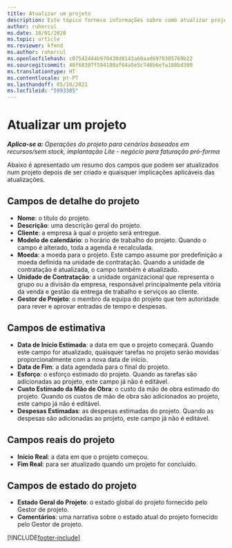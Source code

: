 ```yaml
---
title: Atualizar um projeto
description: Este tópico fornece informações sobre como atualizar projetos no Project Operations.
author: ruhercul
ms.date: 10/01/2020
ms.topic: article
ms.reviewer: kfend
ms.author: ruhercul
ms.openlocfilehash: c07542444b970430d8143a60aad6970305769b22
ms.sourcegitcommit: 40f68387f594180af64a5e5c748b6efa188bd300
ms.translationtype: HT
ms.contentlocale: pt-PT
ms.lasthandoff: 05/10/2021
ms.locfileid: "5993385"
---
```

# <a name="update-a-project"></a>Atualizar um projeto

_**Aplica-se a:** Operações do projeto para cenários baseados em recursos/sem stock, implantação Lite - negócio para faturação pró-forma_

Abaixo é apresentado um resumo dos campos que podem ser atualizados num projeto depois de ser criado e quaisquer implicações aplicáveis das atualizações.

## <a name="project-detail-fields"></a>Campos de detalhe do projeto

- **Nome**: o título do projeto.
- **Descrição**: uma descrição geral do projeto.
- **Cliente**: a empresa à qual o projeto será entregue.
- **Modelo de calendário**: o horário de trabalho do projeto. Quando o campo é alterado, toda a agenda é recalculada.
- **Moeda**: a moeda para o projeto. Este campo assume por predefinição a moeda definida na unidade de contratação. Quando a unidade de contratação é atualizada, o campo também é atualizado.
- **Unidade de Contratação**: a unidade organizacional que representa o grupo ou a divisão da empresa, responsável principalmente pela vitória da venda e gestão da entrega de trabalho e serviços ao cliente. 
- **Gestor de Projeto**: o membro da equipa do projeto que tem autoridade para rever e aprovar entradas de tempo e despesas.

## <a name="estimate-fields"></a>Campos de estimativa

- **Data de Início Estimada**: a data em que o projeto começará. Quando este campo for atualizado, quaisquer tarefas no projeto serão movidas proporcionalmente com a nova data de início.
- **Data de Fim**: a data agendada para o final do projeto.
- **Esforço**: o esforço estimado do projeto. Quando as tarefas são adicionadas ao projeto, este campo já não é editável.
- **Custo Estimado da Mão de Obra**: o custo da mão de obra estimado do projeto. Quando os custos de mão de obra são adicionados ao projeto, este campo já não é editável.
- **Despesas Estimadas**: as despesas estimadas do projeto. Quando as despesas são adicionadas ao projeto, este campo já não é editável.

## <a name="project-actual-fields"></a>Campos reais do projeto
- **Início Real**: a data em que o projeto começou.
- **Fim Real**: para ser atualizado quando um projeto for concluído.

## <a name="project-status-fields"></a>Campos de estado do projeto

- **Estado Geral do Projeto**: o estado global do projeto fornecido pelo Gestor de projeto.
- **Comentários**: uma narrativa sobre o estado atual do projeto fornecido pelo Gestor de projeto.



[!INCLUDE[footer-include](../includes/footer-banner.md)]